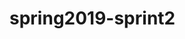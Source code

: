 # spring2019-sprint2
<!DOCTYPE html>
<html lang="en">

  <head>
    <meta charset="UTF-8" />
    <meta name="viewport" content="width=device-width, initial-scale=1.0" />
    <meta http-equiv="X-UA-Compatible" content="ie=edge"/>
    <meta name="discription" content="Deze site is in aanbouw en wordt aangepast">
    <title>website leren Mei 2019</title>
    <a href="# about">
      <style>
        .header{
          border: 3px solid rgba(12, 12, 12, 0.912);
        background: rgb(218, 243, 107);
        padding: 50px;
        margin-bottom: 10px;
        }
      
      </style>
    <style>
      .card {
        border: 3px solid rgb(8, 8, 8);
        background: #abb2e4;
        padding: 10px;
        margin-bottom: 10px;
      }

    </style>  
      
    
  </head>
  <body>
  
    <div id="main-header" class="header">
      <h1>SPRING 2</h1>
      <h2>My Website</h2>
      <p>In this sprin I will learn about:</p>
     <ul>
      <li>HTML basics</li>
      <li>Get fast in typing html bu using emmet</li>
      <li>Understand how to recreate websites on the HTML 5 part</li>
     </ul>
    </div>    
    <!-- HTML met Nederlands leren-->
    <hr>
    <ul id="maijn-nav">
        <li><a href="#">Home</a></li>
        <li><a href="#">About</a></li>
        <li><a href="#">Contact</a></li>
    </ul>
    <div id="about">
        <h3>About</h3>
        <P>
          <strong>Moulham Al Boushi:</strong>,Ik kom uit Syrie en ik woon in Nederland,ik heb een mooi vrow en 2 kinderen.
        </p>
        <p>Ik ben een toegewijd, hard werkend en meelevend persoon, die in staat is om zowel onafhankelijk als in een team te werken. Met uitstekende contactuele vaardigheden heb ik de mogelijkheid om anderen te motiveren. Ik ben resultaatgericht en werk altijd aan een oplossing binnen de gestelde tijd.
        </P>
    </div>


    
    <h3>werk ervaring</h3>
    <ul>
      <!-- target atrebut over de site om een nieuw pagina werkt niet-->
      <li>Agustus 2018 vrijwilligerswerk als fotograaf met redactie teem <a href="https://zorgvoorelkaarbreda.nl/artikelen" target="_blank">Zorg Voor Elkaar-Breda </a>
        <p>en ook met hun als Bestuurder riksja <a href="https://zorgvoorelkaarbreda.nl/projecten/breda-op-een-riksja" target="_blank">Mijn collega met oude mensen in de bos</a></p>
      </li>
      <li>Uktuber 2017 Stagiair bedienen stansvormen <a href="http://www.bnl.nl/" target="_blank">bnl Stansvormen</a></li>
      <li>Centraal Orgaan opvang Asielzoekers (COA) WEERT als klusjesman 
        <!--de volgende img niet open-->
         <img src="../../Noah Road/picknicktafels_1280.jpg" alt="Tafel maken" height="200px"/>
      </li>
      <li>2008 tot 2015 Hoofd van de technische afdeling in <em>Vertaling en nasynchronisatie services TV algemeenheid bedrijf</em><a href="https://www.tanweer.com/" target="_blank">Tanweer intertenment</a>: Op de technische afdeling van februari 2008 tot juni 2009 en verder als hoofd van de technische afdeling tot 27-08-2015.
      </li><br>
      <li>2001 tot 2015 Voorbedrukte technicus in <em>Overheid te Damascus
          taken mbt printer</em></li><br>
       <li>
         2003 tot 2009 Leider bezorgers in Weekblad <a href="http://www.aldaleelweb.com/" target="_blank">Aldaleel</a>
          senior bezorger/verantwoordelijk voor alle postbodes
       </li>
       <li>1999 tot 2003 Mallenmaker: Familiebedrijf in mallen te Damascus
          <img src="../../Noah Road/Mallenmaker1.jpg" alt="Mallenmaker"/></li>
       <a href="/README.md">Read me</a>
      </ul>

      
      <img src="../../OUD/HTML 4.2019/SAM_1214.JPG" width="200"/>

      <img src="../../Noah Road/Mallenmaker1.jpg" alt="Mallenmaker">
      

      <div id="contact" class="card">
          <h3>Contact mee</h3>
          <ul>
              <li>Address: 4826 KC Breda</li>
              <li>Phone: 098-345-00</li>
              <li>Email:dksdjosihds@kdjflsk</li>
          </ul>
      </div>

      <div id="footer" class="card">
            <p>Copyright 2019</p>
      </div>
            
  </body>
</html>
      <div id="contact" class="card">
          <h3>Contact mee</h3>
          <ul>
              <li>Address: 4826 KC Breda</li>
              <li>Phone: 098-345-00</li>
              <li>Email:dksdjosihds@kdjflsk</li>
          </ul>
      </div>

      <div id="footer" class="card">
            <p>Copyright 2019</p>
      </div>
            
  </body>
</html>
